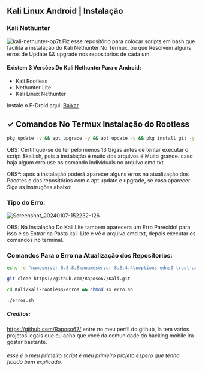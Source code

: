 ## Kali Linux Android | Instalação
### Kali Nethunter
![kali-nethunter-op7t](https://github.com/Raposo67/Kali/assets/114825370/954d3c63-4a0d-489c-9b67-bcb3ffa529a7)
Fiz esse repositório para colocar scripts em bash que facilita a instalação do Kali Nethunter No Termux, ou que Resolvem alguns erros de Update && upgrade nos repositórios de cada um.
#### Existem 3 Versões Do Kali Nethunter Para o Android:
+ Kali Rootless
+ Nethunter Lite
+ Kali Linux Nethunter

Instale o F-Droid aqui: <a href="https://f-droid.org/F-Droid.apk">Baixar</a>

## ✓ Comandos No Termux Instalação do Rootless

```bash
pkg update -y && apt upgrade -y && apt update -y && pkg install git -y && git clone https://github.com/Raposo67/Kali && cd Kali/kali-rootless && chmod +x kali.sh && ./Kali.sh
```
OBS: Certifique-se de ter pelo menos 13 Gigas antes de tentar executar o script $kali.sh, pois a instalação é muito dos arquivos é Muito grande. caso haja algum erro use os comando individuais no arquivo cmd.txt.

OBS²: após a instalação poderá aparecer alguns erros na atualização dos Pacotes e dos repositórios com o apt update e upgrade, se caso aparecer Siga as instruções abaixo:
### Tipo do Erro:
![Screenshot_20240107-152232-126](https://github.com/Raposo67/Kali/assets/114825370/52e819f0-77f6-4053-80bd-a0147a7aea08)

OBS: Na Instalação Do Kali Lite tambem aparecera um Erro Parecido!
para isso é so Entrar na Pasta kali-Lite e vê o arquivo cmd.txt, depois executar os comandos no terminal.

### Comandos Para o Erro na Atualização dos Repositorios:
```bash
echo -e "nameserver 8.8.8.8\nnameserver 8.8.4.4\noptions edns0 trust-ad\nsearch whitedome.com.au" > /etc/resolv.conf
```
```bash
git clone https://github.com/Raposo67/Kali.git
```
```bash
cd Kali/kali-rootless/erros && chmod +x erro.sh
```
```bash
./erros.sh
```
##### Creditos:
https://github.com/Raposo67/ 
entre no meu perfil do github, la tem varios projetos legais que eu acho que você da comunidade do hacking mobile ira gostar bastante.
###### esse é o meu primeiro script e meu primeiro projeto espero que tenha ficado bem explicado.
